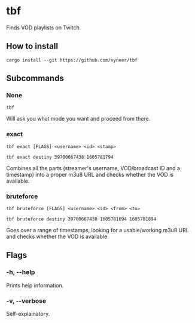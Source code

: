 # tbf
Finds VOD playlists on Twitch.

## How to install

```cargo install --git https://github.com/vyneer/tbf```

## Subcommands

### None

```tbf```

Will ask you what mode you want and proceed from there.

### exact

```tbf exact [FLAGS] <username> <id> <stamp>```

```tbf exact destiny 39700667438 1605781794```

Combines all the parts (streamer's username, VOD/broadcast ID and a timestamp) into a proper m3u8 URL and checks whether the VOD is available.

### bruteforce

```tbf bruteforce [FLAGS] <username> <id> <from> <to>```

```tbf bruteforce destiny 39700667438 1605781694 1605781894```

Goes over a range of timestamps, looking for a usable/working m3u8 URL and checks whether the VOD is available.

## Flags

### -h, --help

Prints help information.

### -v, --verbose

Self-explainatory.
